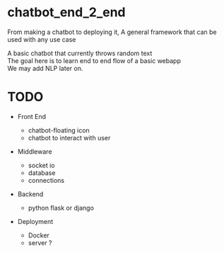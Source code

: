 # chatbot_end_2_end
From making a chatbot to deploying it, A general framework that can be used with any use case

A basic chatbot that currently throws random text \
The goal here is to learn end to end flow of a basic webapp\
We may add NLP later on.


# TODO

* Front End
    *  chatbot-floating icon
    *  chatbot to interact with user

* Middleware
    * socket io
    * database
    * connections
 
* Backend
    * python flask or django

* Deployment
    * Docker
    * server ?
    
